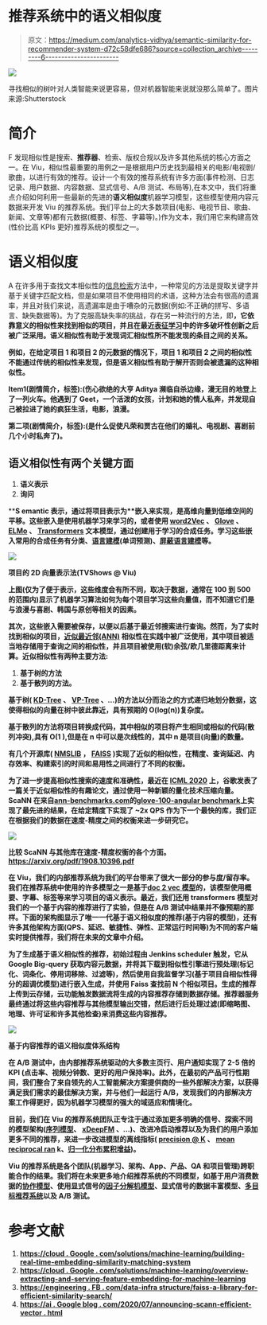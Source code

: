 # 推荐系统中的语义相似度

> 原文：<https://medium.com/analytics-vidhya/semantic-similarity-for-recommender-system-d72c58dfe686?source=collection_archive---------6----------------------->

![](img/c0e328e4bba56737658c7db4d19e6d77.png)

寻找相似的树叶对人类智能来说更容易，但对机器智能来说就没那么简单了。图片来源:Shutterstock

# **简介**

F 发现相似性是搜索、**推荐器**、检索、版权合规以及许多其他系统的核心方面之一。在 Viu，相似性最重要的用例之一是根据用户历史找到最相关的电影/电视剧/歌曲，以进行有效的推荐。设计一个有效的推荐系统有许多方面(事件检测、日志记录、用户数据、内容数据、显式信号、A/B 测试、布局等),在本文中，我们将重点介绍如何利用一些最新的先进的**语义相似度**机器学习模型，这些模型使用内容元数据来开发 Viu 的推荐系统。我们平台上的大多数项目(电影、电视节目、歌曲、新闻、文章等)都有元数据(概要、标签、字幕等)。)作为文本，我们用它来构建高效(性价比高 KPIs 更好)推荐系统的模型之一。

# 语义相似度

A 在许多用于查找文本相似性的[信息检索](https://en.wikipedia.org/wiki/Information_retrieval)方法中，一种常见的方法是提取关键字并基于关键字匹配文档，但是如果项目不使用相同的术语，这种方法会有很高的遗漏率，并且对我们来说，高遗漏率是由于嘈杂的元数据(例如:不正确的拼写、多语言、缺失数据等)。为了克服高缺失率的挑战，存在另一种流行的方法，即[](https://en.wikipedia.org/wiki/Semantic_similarity)****，它依靠意义的相似性来找到相似的项目，并且在最近[表征学习](https://arxiv.org/abs/1206.5538)中的许多破坏性创新之后被广泛采用。语义相似性有助于发现词汇相似性所不能发现的条目之间的关系。****

****例如，在给定项目 1 和项目 2 的元数据的情况下，项目 1 和项目 2 之间的相似性不能通过传统的相似性来发现，但是语义相似性有助于解开否则会被遗漏的这种相似性。****

****Item1(剧情简介，标签):(伤心欲绝的大亨 Aditya 濒临自杀边缘，漫无目的地登上了一列火车。他遇到了 Geet，一个活泼的女孩，计划和她的情人私奔，并发现自己被拉进了她的疯狂生活，电影，浪漫。****

****第二项(剧情简介，标签):(是什么促使凡荣和贾古在他们的婚礼、电视剧、喜剧前几个小时私奔了)。****

## ****语义相似性有两个关键方面****

1.  ****语义表示****
2.  ****询问****

****S emantic 表示，通过将项目表示为**嵌入来实现，**是高维向量到低维空间的平移。这些嵌入是使用机器学习来学习的，或者使用 [word2Vec](https://arxiv.org/abs/1301.3781) 、 [Glove](https://nlp.stanford.edu/projects/glove/) 、 [ELMo](https://allennlp.org/elmo) 、 [Transformers](https://huggingface.co/transformers/) 文本模型，通过创建用于学习的合成任务。学习这些嵌入常用的合成任务有分类、[语言建模](https://en.wikipedia.org/wiki/Language_model)(单词预测)、[屏蔽语言建模](https://arxiv.org/pdf/1810.04805.pdf)等。****

****![](img/bd7a30b9cd185ec7bbcffe24b1ed566a.png)****

****项目的 2D 向量表示法(TVShows @ Viu)****

****上图(仅为了便于表示，这些维度会有所不同，取决于数据，通常在 100 到 500 的范围内)显示了机器学习算法如何为每个项目学习这些向量值，而不知道它们是与浪漫与喜剧、韩国与原创等相关的因素。****

****其次，这些嵌入需要被保存，以便以后基于最近邻搜索进行查询。然而，为了实时找到相似的项目，[近似最近邻(ANN)](https://en.wikipedia.org/wiki/Nearest_neighbor_search) 相似性在实践中被广泛使用，其中项目被适当地存储用于查询之间的相似性，并且项目被使用(软)余弦/欧几里德距离来计算。近似相似性有两种主要方法:****

1.  ****基于树的方法****
2.  ****基于散列的方法。****

****基于树( [KD-Tree](https://en.wikipedia.org/wiki/K-d_tree) 、 [VP-Tree](https://en.wikipedia.org/wiki/Vantage-point_tree) 、…)的方法以分而治之的方式递归地划分数据，这使得相似的向量在树中彼此靠近，具有预期的 O(log(n))复杂度。****

****基于散列的方法将项目转换成代码，其中相似的项目将产生相同或相似的代码(散列冲突),具有 O(1 ),但是在 n 中可以是次线性的，其中 n 是项目(向量)的数量。****

****有几个开源库( [NMSLIB](https://github.com/nmslib/nmslib) ， [FAISS](https://github.com/facebookresearch/faiss) )实现了近似的相似性，在精度、查询延迟、内存效率、构建索引的时间和易用性之间进行了不同的权衡。****

****为了进一步提高相似性搜索的速度和准确性，最近在 [ICML 2020](https://icml.cc/Conferences/2020) 上，谷歌发表了一篇关于近似相似性的有趣论文，通过使用一种新颖的量化技术压缩向量。ScaNN 在来自[ann-benchmarks.com](http://ann-benchmarks.com/)的[glove-100-angular benchmark](http://ann-benchmarks.com/glove-100-angular_10_angular.html)上实现了最先进的结果，在给定精度下实现了 **~2x QPS** 作为下一个最快的库，我们正在根据我们的数据在速度-精度之间的权衡来进一步研究它。****

****![](img/904a13b776d789163761505b294d91f5.png)****

****比较 ScaNN 与其他库在速度-精度权衡的各个方面。https://arxiv.org/pdf/1908.10396.pdf****

****在 Viu，我们的内部推荐系统为我们的平台带来了很大一部分的参与度/留存率。我们在推荐系统中使用的许多模型之一是基于[doc 2 vec 模型](https://arxiv.org/abs/1405.4053)的，该模型使用概要、字幕、标签等来学习项目的语义表示。最近，我们还用 transformers 模型对我们的一个基于内容的推荐进行了实验，但是在 A/B 测试中结果并不像预期的那样。下面的架构图显示了唯一一代基于语义相似度的推荐(基于内容的模型)，还有许多其他架构方面(QPS、延迟、敏捷性、弹性、正常运行时间等)为不同的客户端实时提供推荐，我们将在未来的文章中介绍。****

****为了生成基于语义相似性的推荐，初始过程由 Jenkins scheduler 触发，它从 Google Big-query 获取内容元数据，并将其下载到相似性引擎进行预处理(标记化、词条化、停用词移除、过滤等)，然后使用自我监督学习(基于项目自相似性得分的超调优模型)进行嵌入生成，并使用 Faiss 查找前 N 个相似项目。生成的推荐上传到云存储，云功能触发数据流将生成的内容推荐存储到数据存储。推荐器服务最终通过将这些内容推荐与其他模型输出交错，然后进行后处理过滤(即缩略图、地理、许可证和许多其他检查)来消费这些内容推荐。****

****![](img/611db0c4357487158661865030ad0227.png)****

****基于内容推荐的语义相似度体系结构****

****在 A/B 测试中，由内部推荐系统驱动的大多数主页行、用户通知实现了 2-5 倍的 KPI (点击率、视频分钟数、更好的用户保持率)。此外，在最初的产品可行性期间，我们整合了来自领先的人工智能解决方案提供商的一些外部解决方案，以获得满足我们需求的最佳解决方案，并与他们一起运行 A/B，发现我们的内部解决方案工作得更好，因为机器学习模型的强大的**域适应**和**情境化**。****

****目前，我们在 Viu 的推荐系统团队正专注于通过添加更多明确的信号、探索不同的模型架构([序列模型](https://arxiv.org/pdf/1904.06690.pdf)、 [xDeepFM](https://arxiv.org/abs/1803.05170) 、…)、改进冷启动推荐以及为我们的用户添加更多不同的推荐，来进一步改进模型的离线指标( [precision @ K](https://en.wikipedia.org/wiki/Precision_and_recall) 、 [mean reciprocal ran](https://en.wikipedia.org/wiki/Mean_reciprocal_rank) k、[归一化分布累积增益](https://en.wikipedia.org/wiki/Discounted_cumulative_gain))。****

****Viu 的推荐系统是各个团队(机器学习、架构、App、产品、QA 和项目管理)跨职能合作的结果。我们将在未来更多地介绍推荐系统的不同模型，如基于用户消费数据的[协作模型](https://en.wikipedia.org/wiki/Learning_to_rank)、使用显式信号的[因子分解机模型](https://arxiv.org/abs/1803.05170)、显式信号的数据丰富模型、[多目标推荐系统](http://yongfeng.me/attach/lin-recsys2019.pdf)以及 A/B 测试。****

# ******参考文献******

1.  ****[https://cloud . Google . com/solutions/machine-learning/building-real-time-embedding-similarity-matching-system](https://cloud.google.com/solutions/machine-learning/building-real-time-embeddings-similarity-matching-system)****
2.  ****[https://cloud . Google . com/solutions/machine-learning/overview-extracting-and-serving-feature-embedding-for-machine-learning](https://cloud.google.com/solutions/machine-learning/overview-extracting-and-serving-feature-embeddings-for-machine-learning)****
3.  ****[https://engineering . FB . com/data-infra structure/faiss-a-library-for-efficient-similarity-search/](https://engineering.fb.com/data-infrastructure/faiss-a-library-for-efficient-similarity-search/)****
4.  ****[https://ai . Google blog . com/2020/07/announcing-scann-efficient-vector . html](https://ai.googleblog.com/2020/07/announcing-scann-efficient-vector.html)****